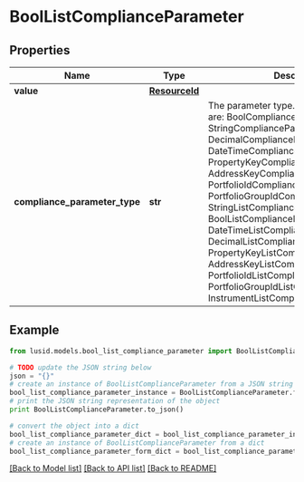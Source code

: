 # BoolListComplianceParameter


## Properties
Name | Type | Description | Notes
------------ | ------------- | ------------- | -------------
**value** | [**ResourceId**](ResourceId.md) |  | 
**compliance_parameter_type** | **str** | The parameter type. The available values are: BoolComplianceParameter, StringComplianceParameter, DecimalComplianceParameter, DateTimeComplianceParameter, PropertyKeyComplianceParameter, AddressKeyComplianceParameter, PortfolioIdComplianceParameter, PortfolioGroupIdComplianceParameter, StringListComplianceParameter, BoolListComplianceParameter, DateTimeListComplianceParameter, DecimalListComplianceParameter, PropertyKeyListComplianceParameter, AddressKeyListComplianceParameter, PortfolioIdListComplianceParameter, PortfolioGroupIdListComplianceParameter, InstrumentListComplianceParameter | 

## Example

```python
from lusid.models.bool_list_compliance_parameter import BoolListComplianceParameter

# TODO update the JSON string below
json = "{}"
# create an instance of BoolListComplianceParameter from a JSON string
bool_list_compliance_parameter_instance = BoolListComplianceParameter.from_json(json)
# print the JSON string representation of the object
print BoolListComplianceParameter.to_json()

# convert the object into a dict
bool_list_compliance_parameter_dict = bool_list_compliance_parameter_instance.to_dict()
# create an instance of BoolListComplianceParameter from a dict
bool_list_compliance_parameter_form_dict = bool_list_compliance_parameter.from_dict(bool_list_compliance_parameter_dict)
```
[[Back to Model list]](../README.md#documentation-for-models) [[Back to API list]](../README.md#documentation-for-api-endpoints) [[Back to README]](../README.md)


